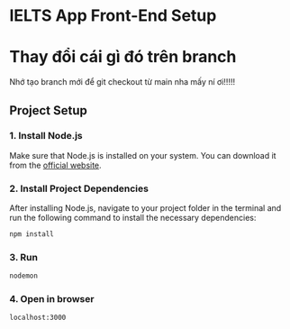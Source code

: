 # IELTS App Front-End Setup

# Thay đổi cái gì đó trên branch
Nhớ tạo branch mới để git checkout từ main nha mấy ní ơi!!!!!

  
## Project Setup

### 1. Install Node.js
Make sure that Node.js is installed on your system. You can download it from the [official website](https://nodejs.org/).

### 2. Install Project Dependencies
After installing Node.js, navigate to your project folder in the terminal and run the following command to install the necessary dependencies:

```bash
npm install
```

### 3. Run

```bash
nodemon
```

### 4. Open in browser 
```bash
localhost:3000
```
